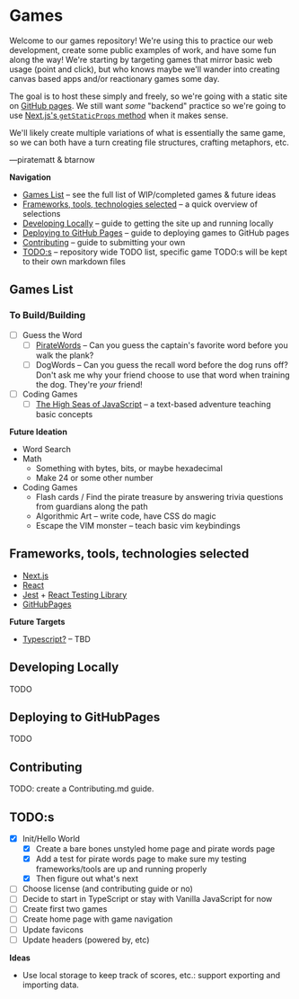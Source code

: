 # Games

Welcome to our games repository! We're using this to practice our web development, create some public examples of work, and have some fun along the way! We're starting by targeting games that mirror basic web usage (point and click), but who knows maybe we'll wander into creating canvas based apps and/or reactionary games some day.

The goal is to host these simply and freely, so we're going with a static site on [GitHub pages](https://pages.github.com/). We still want _some_ "backend" practice so we're going to use [Next.js's `getStaticProps` method](https://nextjs.org/docs/basic-features/data-fetching/get-static-props) when it makes sense.

We'll likely create multiple variations of what is essentially the same game, so we can both have a turn creating file structures, crafting metaphors, etc.

—piratematt & btarnow

**Navigation**

* [Games List](#games-list) – see the full list of WIP/completed games & future ideas
* [Frameworks, tools, technologies selected](#frameworks-tools-technologies-selected) – a quick overview of selections
* [Developing Locally](#developing-locally) – guide to getting the site up and running locally
* [Deploying to GitHub Pages](#deploying-to-githubpages) – guide to deploying games to GitHub pages
* [Contributing](#contributing) – guide to submitting your own
* [TODO:s](#todos) – repository wide TODO list, specific game TODO:s will be kept to their own markdown files

## Games List

### To Build/Building

* [ ] Guess the Word
  * [ ] [PirateWords](./PirateWords.md) – Can you guess the captain's favorite word before you walk the plank?
  * [ ] DogWords – Can you guess the recall word before the dog runs off? Don't ask me why your friend choose to use that word when training the dog. They're _your_ friend!
* [ ] Coding Games
  * [ ] [The High Seas of JavaScript](./TheHighSeasOfJS.md) – a text-based adventure teaching basic concepts

**Future Ideation**

* Word Search
* Math
  * Something with bytes, bits, or maybe hexadecimal
  * Make 24 or some other number
* Coding Games
  * Flash cards / Find the pirate treasure by answering trivia questions from guardians along the path
  * Algorithmic Art – write code, have CSS do magic
  * Escape the VIM monster – teach basic vim keybindings

## Frameworks, tools, technologies selected

* [Next.js](https://nextjs.org/)
* [React](https://react.dev/)
* [Jest](https://jestjs.io/) + [React Testing Library](https://testing-library.com/docs/react-testing-library/intro/)
* [GitHubPages]()

**Future Targets**

* [Typescript?]() – TBD

## Developing Locally

TODO

## Deploying to GitHubPages

TODO

## Contributing

TODO: create a Contributing.md guide.


## TODO:s

* [x] Init/Hello World
  * [x] Create a bare bones unstyled home page and pirate words page
  * [x] Add a test for pirate words page to make sure my testing frameworks/tools are up and running properly
  * [x] Then figure out what's next
* [ ] Choose license (and contributing guide or no)
* [ ] Decide to start in TypeScript or stay with Vanilla JavaScript for now
* [ ] Create first two games
* [ ] Create home page with game navigation
* [ ] Update favicons
* [ ] Update headers (powered by, etc)

**Ideas**

* Use local storage to keep track of scores, etc.: support exporting and importing data.